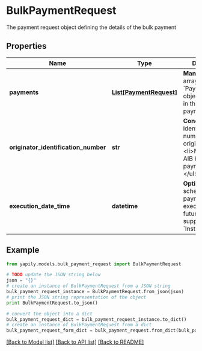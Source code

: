 # BulkPaymentRequest

The payment request object defining the details of the bulk payment

## Properties
Name | Type | Description | Notes
------------ | ------------- | ------------- | -------------
**payments** | [**List[PaymentRequest]**](PaymentRequest.md) | __Mandatory__. The array of &#x60;PaymentRequest&#x60; objects to initiate in the bulk payment. | 
**originator_identification_number** | **str** | __Conditional__. The identification number of the originator.&lt;ul&gt;&lt;li&gt;Mandatory for AIB bulk payments&lt;/li&gt;&lt;/ul&gt; | [optional] 
**execution_date_time** | **datetime** | __Optional__. Used to schedule the bulk payment to be executed at a future date if supported by the &#x60;Institution&#x60;. | [optional] 

## Example

```python
from yapily.models.bulk_payment_request import BulkPaymentRequest

# TODO update the JSON string below
json = "{}"
# create an instance of BulkPaymentRequest from a JSON string
bulk_payment_request_instance = BulkPaymentRequest.from_json(json)
# print the JSON string representation of the object
print BulkPaymentRequest.to_json()

# convert the object into a dict
bulk_payment_request_dict = bulk_payment_request_instance.to_dict()
# create an instance of BulkPaymentRequest from a dict
bulk_payment_request_form_dict = bulk_payment_request.from_dict(bulk_payment_request_dict)
```
[[Back to Model list]](../README.md#documentation-for-models) [[Back to API list]](../README.md#documentation-for-api-endpoints) [[Back to README]](../README.md)


